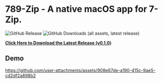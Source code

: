 # 789-Zip - A native macOS app for 7-Zip.

![GitHub Release](https://img.shields.io/github/v/release/AkshayKalose/789-Zip)
![GitHub Downloads (all assets, latest release)](https://img.shields.io/github/downloads-pre/AkshayKalose/789-Zip/latest/total)

[**Click Here to Download the Latest Release (v0.1.0)**](https://github.com/AkshayKalose/789-Zip/releases/download/v0.1.0/789-Zip_v0.1.0.dmg)

## Demo
https://github.com/user-attachments/assets/908e67de-a190-415c-9ae5-cd2df2a898b2
